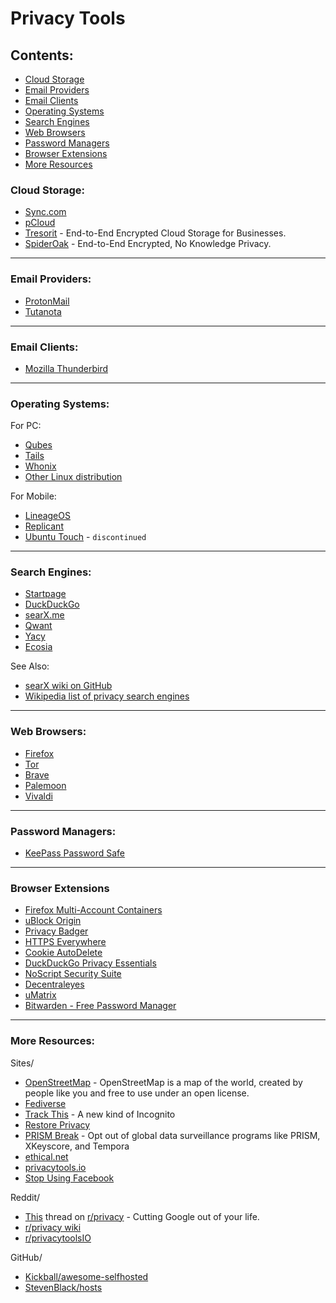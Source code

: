# Privacy Tools

## Contents:
- [Cloud Storage](#cloud-storage)
- [Email Providers](#email-providers)
- [Email Clients](#email-clients)
- [Operating Systems](#operating-systems)
- [Search Engines](#search-engines)
- [Web Browsers](#web-browsers)
- [Password Managers](#password-managers)
- [Browser Extensions](#browser-extensions)
- [More Resources](#more-resources)

### Cloud Storage:
- [Sync.com](https://www.sync.com/)
- [pCloud](https://www.pcloud.com/)
- [Tresorit](https://www.tresorit.com/) - End-to-End Encrypted Cloud Storage for Businesses.
- [SpiderOak](https://spideroak.com/) - End-to-End Encrypted, No Knowledge Privacy.

---

### Email Providers:
- [ProtonMail](https://protonmail.com/)
- [Tutanota](https://www.tutanota.com/)

---

### Email Clients:
- [Mozilla Thunderbird](https://www.thunderbird.net/)

---

### Operating Systems:
For PC:
- [Qubes](https://www.qubes-os.org/)
- [Tails](https://tails.boum.org/)
- [Whonix](https://www.whonix.org/)
- [Other Linux distribution](linux-configuration.md#distros)

For Mobile:
- [LineageOS](https://www.lineageos.org/)
- [Replicant](https://www.replicant.us/)
- [Ubuntu Touch](https://ubuntu-touch.io/) - `discontinued`

---

### Search Engines:
- [Startpage](https://www.startpage.com/)
- [DuckDuckGo](https://duckduckgo.com/)
- [searX.me](https://searx.me/)
- [Qwant](http://qwant.com/)
- [Yacy](http://yacy.net/)
- [Ecosia](https://www.ecosia.org/?c=en)

See Also:
- [searX wiki on GitHub](https://github.com/asciimoo/searx/wiki/possible-search-engines)
- [Wikipedia list of privacy search engines](https://en.wikipedia.org/wiki/List_of_search_engines#Privacy_search_engines)

---

### Web Browsers:
- [Firefox](https://www.mozilla.org/en-US/firefox/)
- [Tor](https://www.torproject.org/)
- [Brave](https://brave.com/)
- [Palemoon](https://www.palemoon.org/)
- [Vivaldi](https://vivaldi.com/)

---

### Password Managers:
- [KeePass Password Safe](https://keepass.info/)

---

### Browser Extensions
- [Firefox Multi-Account Containers](https://addons.mozilla.org/en-US/firefox/addon/multi-account-containers/)
- [uBlock Origin](https://addons.mozilla.org/en-US/firefox/addon/ublock-origin/)
- [Privacy Badger](https://addons.mozilla.org/en-US/firefox/addon/privacy-badger17/)
- [HTTPS Everywhere](https://addons.mozilla.org/en-US/firefox/addon/https-everywhere/)
- [Cookie AutoDelete](https://addons.mozilla.org/en-US/firefox/addon/cookie-autodelete/)
- [DuckDuckGo Privacy Essentials](https://addons.mozilla.org/en-US/firefox/addon/duckduckgo-for-firefox/)
- [NoScript Security Suite](https://addons.mozilla.org/en-US/firefox/addon/noscript/)
- [Decentraleyes](https://addons.mozilla.org/en-US/firefox/addon/decentraleyes/)
- [uMatrix](https://addons.mozilla.org/en-US/firefox/addon/umatrix/?src=search)
- [Bitwarden - Free Password Manager](https://addons.mozilla.org/en-US/firefox/addon/bitwarden-password-manager/)

---

### More Resources:
Sites/
- [OpenStreetMap](https://www.openstreetmap.org) - OpenStreetMap is a map of the world, created by people like you and free to use under an open license.
- [Fediverse](https://fediverse.party/)
- [Track This](https://trackthis.link) - A new kind of Incognito
- [Restore Privacy](https://restoreprivacy.com/)
- [PRISM Break](https://prism-break.org/en/) - Opt out of global data surveillance programs like PRISM, XKeyscore, and Tempora
- [ethical.net](https://ethical.net/)
- [privacytools.io](https://www.privacytools.io/)
- [Stop Using Facebook](https://www.stopusingfacebook.co/)

Reddit/
- [This](https://www.reddit.com/r/privacy/comments/byzq4w/megathread_cutting_google_out_of_your_life_2019/?utm_source=share&utm_medium=web2x) thread on [r/privacy](https://old.reddit.com/r/privacy/) - Cutting Google out of your life.
- [r/privacy wiki](https://old.reddit.com/r/privacy/wiki/de-google)
- [r/privacytoolsIO](https://old.reddit.com/r/privacytoolsIO/)

GitHub/
- [Kickball/awesome-selfhosted](https://github.com/Kickball/awesome-selfhosted)
- [StevenBlack/hosts](https://github.com/StevenBlack/hosts)
